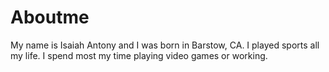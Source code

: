 # Aboutme

My name is Isaiah Antony and I was born in Barstow, CA. 
I played sports all my life. 
I spend most my time playing video games or working.